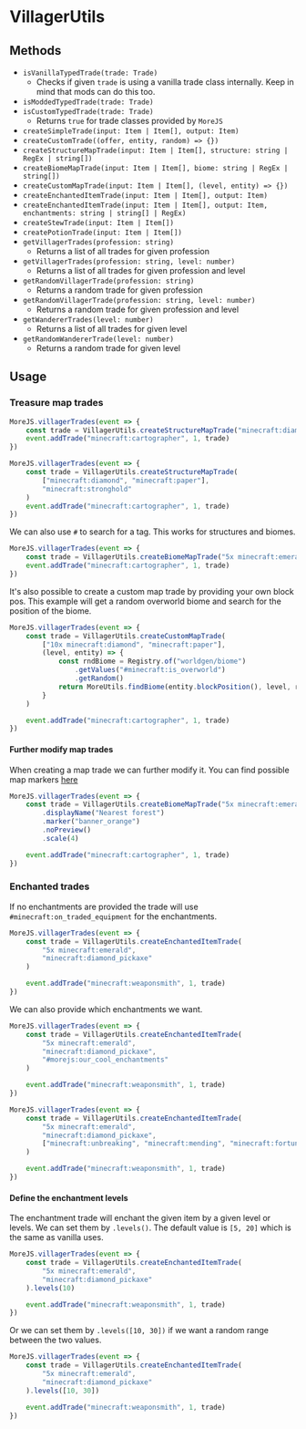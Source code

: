 # VillagerUtils

## Methods

-   `isVanillaTypedTrade(trade: Trade)`
    -   Checks if given `trade` is using a vanilla trade class internally. Keep in mind that mods can do this too.
-   `isModdedTypedTrade(trade: Trade)`
-   `isCustomTypedTrade(trade: Trade)`
    -   Returns `true` for trade classes provided by `MoreJS`
-   `createSimpleTrade(input: Item | Item[], output: Item)`
-   `createCustomTrade((offer, entity, random) => {})`
-   `createStructureMapTrade(input: Item | Item[], structure: string | RegEx | string[])`
-   `createBiomeMapTrade(input: Item | Item[], biome: string | RegEx | string[])`
-   `createCustomMapTrade(input: Item | Item[], (level, entity) => {})`
-   `createEnchantedItemTrade(input: Item | Item[], output: Item)`
-   `createEnchantedItemTrade(input: Item | Item[], output: Item, enchantments: string | string[] | RegEx)`
-   `createStewTrade(input: Item | Item[])`
-   `createPotionTrade(input: Item | Item[])`
-   `getVillagerTrades(profession: string)`
    -   Returns a list of all trades for given profession
-   `getVillagerTrades(profession: string, level: number)`
    -   Returns a list of all trades for given profession and level
-   `getRandomVillagerTrade(profession: string)`
    -   Returns a random trade for given profession
-   `getRandomVillagerTrade(profession: string, level: number)`
    -   Returns a random trade for given profession and level
-   `getWandererTrades(level: number)`
    -   Returns a list of all trades for given level
-   `getRandomWandererTrade(level: number)`
    -   Returns a random trade for given level

## Usage

### Treasure map trades

```js
MoreJS.villagerTrades(event => {
    const trade = VillagerUtils.createStructureMapTrade("minecraft:diamond", "minecraft:stronghold")
    event.addTrade("minecraft:cartographer", 1, trade)
})
```

```js
MoreJS.villagerTrades(event => {
    const trade = VillagerUtils.createStructureMapTrade(
        ["minecraft:diamond", "minecraft:paper"],
        "minecraft:stronghold"
    )
    event.addTrade("minecraft:cartographer", 1, trade)
})
```

We can also use `#` to search for a tag. This works for structures and biomes.

```js
MoreJS.villagerTrades(event => {
    const trade = VillagerUtils.createBiomeMapTrade("5x minecraft:emerald", "#minecraft:is_forest")
    event.addTrade("minecraft:cartographer", 1, trade)
})
```

It's also possible to create a custom map trade by providing your own block pos. This example will get a random overworld biome and search for the position of the biome.

```js
MoreJS.villagerTrades(event => {
    const trade = VillagerUtils.createCustomMapTrade(
        ["10x minecraft:diamond", "minecraft:paper"],
        (level, entity) => {
            const rndBiome = Registry.of("worldgen/biome")
                .getValues("#minecraft:is_overworld")
                .getRandom()
            return MoreUtils.findBiome(entity.blockPosition(), level, rndBiome, 250)
        }
    )

    event.addTrade("minecraft:cartographer", 1, trade)
})
```

#### Further modify map trades

When creating a map trade we can further modify it. You can find possible map markers [here](https://minecraft.wiki/w/Map#Map_icons)

```js
MoreJS.villagerTrades(event => {
    const trade = VillagerUtils.createBiomeMapTrade("5x minecraft:emerald", "#minecraft:is_forest")
        .displayName("Nearest forest")
        .marker("banner_orange")
        .noPreview()
        .scale(4)

    event.addTrade("minecraft:cartographer", 1, trade)
})
```

### Enchanted trades

If no enchantments are provided the trade will use `#minecraft:on_traded_equipment` for the enchantments.

```js
MoreJS.villagerTrades(event => {
    const trade = VillagerUtils.createEnchantedItemTrade(
        "5x minecraft:emerald",
        "minecraft:diamond_pickaxe"
    )

    event.addTrade("minecraft:weaponsmith", 1, trade)
})
```

We can also provide which enchantments we want.

```js
MoreJS.villagerTrades(event => {
    const trade = VillagerUtils.createEnchantedItemTrade(
        "5x minecraft:emerald",
        "minecraft:diamond_pickaxe",
        "#morejs:our_cool_enchantments"
    )

    event.addTrade("minecraft:weaponsmith", 1, trade)
})
```

```js
MoreJS.villagerTrades(event => {
    const trade = VillagerUtils.createEnchantedItemTrade(
        "5x minecraft:emerald",
        "minecraft:diamond_pickaxe",
        ["minecraft:unbreaking", "minecraft:mending", "minecraft:fortune"]
    )

    event.addTrade("minecraft:weaponsmith", 1, trade)
})
```

#### Define the enchantment levels

The enchantment trade will enchant the given item by a given level or levels. We can set them by `.levels()`. The default value is `[5, 20]` which is the same as vanilla uses.

```js
MoreJS.villagerTrades(event => {
    const trade = VillagerUtils.createEnchantedItemTrade(
        "5x minecraft:emerald",
        "minecraft:diamond_pickaxe"
    ).levels(10)

    event.addTrade("minecraft:weaponsmith", 1, trade)
})
```

Or we can set them by `.levels([10, 30])` if we want a random range between the two values.

```js
MoreJS.villagerTrades(event => {
    const trade = VillagerUtils.createEnchantedItemTrade(
        "5x minecraft:emerald",
        "minecraft:diamond_pickaxe"
    ).levels([10, 30])

    event.addTrade("minecraft:weaponsmith", 1, trade)
})
```

